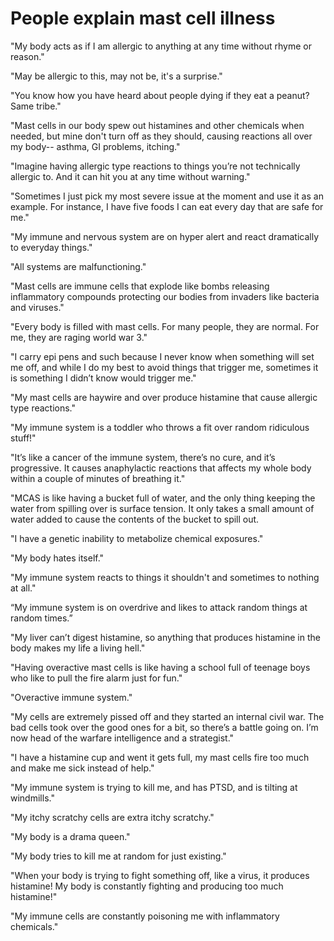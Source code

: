 <!--
source: jph
tags: quotations
-->

# People explain mast cell illness

"My body acts as if I am allergic to anything at any time without rhyme or reason."

"May be allergic to this, may not be, it's a surprise."

"You know how you have heard about people dying if they eat a peanut? Same tribe."

"Mast cells in our body spew out histamines and other chemicals when needed, but mine don't turn off as they should, causing reactions all over my body-- asthma, GI problems, itching."

"Imagine having allergic type reactions to things you’re not technically allergic to. And it can hit you at any time without warning."

"Sometimes I just pick my most severe issue at the moment and use it as an example. For instance, I have five foods I can eat every day that are safe for me."

"My immune and nervous system are on hyper alert and react dramatically to everyday things."

"All systems are malfunctioning."

"Mast cells are immune cells that explode like bombs releasing inflammatory compounds protecting our bodies from invaders like bacteria and viruses."

"Every body is filled with mast cells. For many people, they are normal. For me, they are raging world war 3."

"I carry epi pens and such because I never know when something will set me off, and while I do my best to avoid things that trigger me, sometimes it is something I didn’t know would trigger me."

"My mast cells are haywire and over produce histamine that cause allergic type reactions."

"My immune system is a toddler who throws a fit over random ridiculous stuff!"

"It’s like a cancer of the immune system, there’s no cure, and it’s progressive. It causes anaphylactic reactions that affects my whole body within a couple of minutes of breathing it."

"MCAS is like having a bucket full of water, and the only thing keeping the water from spilling over is surface tension. It only takes a small amount of water added to cause the contents of the bucket to spill out.

"I have a genetic inability to metabolize chemical exposures."

"My body hates itself."

"My immune system reacts to things it shouldn't and sometimes to nothing at all."

“My immune system is on overdrive and likes to attack random things at random times.”

"My liver can’t digest histamine, so anything that produces histamine in the body makes my life a living hell."

"Having overactive mast cells is like having a school full of teenage boys who like to pull the fire alarm just for fun."

"Overactive immune system."

"My cells are extremely pissed off and they started an internal civil war. The bad cells took over the good ones for a bit, so there’s a battle going on. I’m now head of the warfare intelligence and a strategist."


"I have a histamine cup and went it gets full, my mast cells fire too much and make me sick instead of help."


"My immune system is trying to kill me, and has PTSD, and is tilting at windmills."

"My itchy scratchy cells are extra itchy scratchy."

"My body is a drama queen."


"My body tries to kill me at random for just existing."

"When your body is trying to fight something off, like a virus, it produces histamine! My body is constantly fighting and producing too much histamine!"

"My immune cells are constantly poisoning me with inflammatory chemicals."
